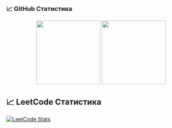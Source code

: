 ### 📈 GitHub Статистика

<p align="center">
  <img src="https://github-readme-stats.vercel.app/api?username=anuraghazra&show_icons=true&theme=tokyonight" height="170">
  <img src="https://github-readme-stats.vercel.app/api/top-langs/?username=bk-ru&layout=compact&theme=tokyonight" height="170">
</p>

## 📈 LeetCode Статистика

[![LeetCode Stats](https://leetcard.jacoblin.cool/bk-ru?theme=dark&font=baloo)](https://leetcode.com/u/GlREg6bz8N/)

